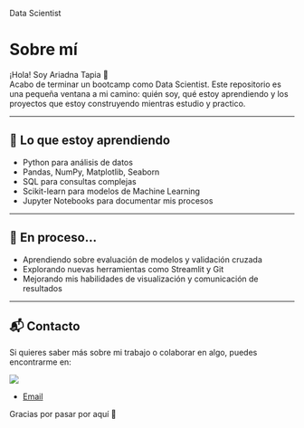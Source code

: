 Data Scientist

# Sobre mí

¡Hola! Soy Ariadna Tapia 👋  
Acabo de terminar un bootcamp como Data Scientist. 
Este repositorio es una pequeña ventana a mi camino: quién soy, qué estoy aprendiendo y los proyectos que estoy construyendo mientras estudio y practico.

---

## 🚀 Lo que estoy aprendiendo

- Python para análisis de datos
- Pandas, NumPy, Matplotlib, Seaborn
- SQL para consultas complejas
- Scikit-learn para modelos de Machine Learning
- Jupyter Notebooks para documentar mis procesos

---

## 🌱 En proceso...

- Aprendiendo sobre evaluación de modelos y validación cruzada
- Explorando nuevas herramientas como Streamlit y Git
- Mejorando mis habilidades de visualización y comunicación de resultados

---

## 📬 Contacto

Si quieres saber más sobre mi trabajo o colaborar en algo, puedes encontrarme en:

[![](https://img.shields.io/badge/LinkedIn-0077B5?style=for-the-badge&logo=linkedin&logoColor=white)](https://www.linkedin.com/in/ariadna-tapia)
- [Email](arilur11@hotmail.com)

Gracias por pasar por aquí 🌟
